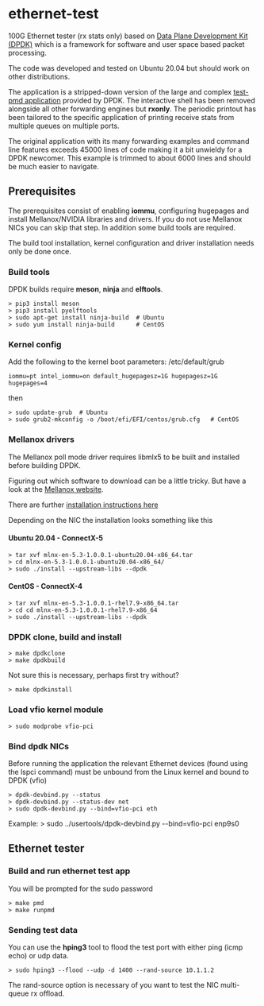 # ethernet-test
100G Ethernet tester (rx stats only) based on
[Data Plane Development Kit (DPDK)](https://www.dpdk.org/)
which is a framework for software and user space based packet processing.

The code was developed and tested on Ubuntu 20.04 but should work on other
distributions.

The application is a stripped-down version of the large and complex
[test-pmd application](https://doc.dpdk.org/guides/testpmd_app_ug/) provided
by DPDK. The interactive shell has been removed alongside all other
forwarding engines but **rxonly**. The periodic printout has been tailored
to the specific application of printing receive stats from multiple queues
on multiple ports.

The original application with its many forwarding examples and command line
features exceeds 45000 lines of code making it a bit unwieldy for a DPDK
newcomer. This example is trimmed to about 6000 lines and should be
much easier to navigate.


## Prerequisites
The prerequisites consist of enabling **iommu**, configuring hugepages and install
Mellanox/NVIDIA libraries and drivers. If you do not use Mellanox NICs you can
skip that step. In addition some build tools are required.

The build tool installation, kernel configuration and driver installation needs only be done once.

### Build tools
DPDK builds require **meson**, **ninja** and **elftools**.

    > pip3 install meson
    > pip3 install pyelftools
    > sudo apt-get install ninja-build  # Ubuntu
    > sudo yum install ninja-build      # CentOS

### Kernel config
Add the following to the kernel boot parameters: /etc/default/grub

    iommu=pt intel_iommu=on default_hugepagesz=1G hugepagesz=1G hugepages=4

then

    > sudo update-grub  # Ubuntu
    > sudo grub2-mkconfig -o /boot/efi/EFI/centos/grub.cfg   # CentOS

### Mellanox drivers
The Mellanox poll mode driver requires libmlx5 to be built and installed before
building DPDK.

Figuring out which software to download can be a little tricky. But have a look
at the [Mellanox website](https://www.mellanox.com/products/ethernet-drivers/linux/mlnx_en).

There are further [installation instructions here](https://community.mellanox.com/s/article/howto-install-mlnx-ofed-driver)

Depending on the NIC the installation looks something like this

#### Ubuntu 20.04 - ConnectX-5
    > tar xvf mlnx-en-5.3-1.0.0.1-ubuntu20.04-x86_64.tar
    > cd mlnx-en-5.3-1.0.0.1-ubuntu20.04-x86_64/
    > sudo ./install --upstream-libs --dpdk

#### CentOS - ConnectX-4
    > tar xvf mlnx-en-5.3-1.0.0.1-rhel7.9-x86_64.tar
    > cd cd mlnx-en-5.3-1.0.0.1-rhel7.9-x86_64
    > sudo ./install --upstream-libs --dpdk

### DPDK clone, build and install
    > make dpdkclone
    > make dpdkbuild

Not sure this is necessary, perhaps first try without?

    > make dpdkinstall

### Load vfio kernel module
    > sudo modprobe vfio-pci

### Bind dpdk NICs
Before running the application the relevant Ethernet devices (found using
the lspci command) must be unbound from the Linux kernel and bound to DPDK (vfio)

    > dpdk-devbind.py --status
    > dpdk-devbind.py --status-dev net
    > sudo dpdk-devbind.py --bind=vfio-pci eth

Example:
    > sudo ../usertools/dpdk-devbind.py --bind=vfio-pci enp9s0


## Ethernet tester

### Build and run ethernet test app
You will be prompted for the sudo password

    > make pmd
    > make runpmd

### Sending test data
You can use the **hping3** tool to flood the test port with either ping
(icmp echo) or udp data.

    > sudo hping3 --flood --udp -d 1400 --rand-source 10.1.1.2

The rand-source option is necessary of you want to test the NIC multi-queue
rx offload.
